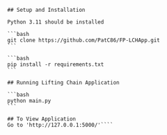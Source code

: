 ````# Lifting Chain Application Read Me
## Setup and Installation

Python 3.11 should be installed

```bash
git clone https://github.com/PatC86/FP-LCHApp.git
```

```bash
pip install -r requirements.txt
```

## Running Lifting Chain Application

```bash
python main.py
```

## To View Application
Go to 'http://127.0.0.1:5000/'````